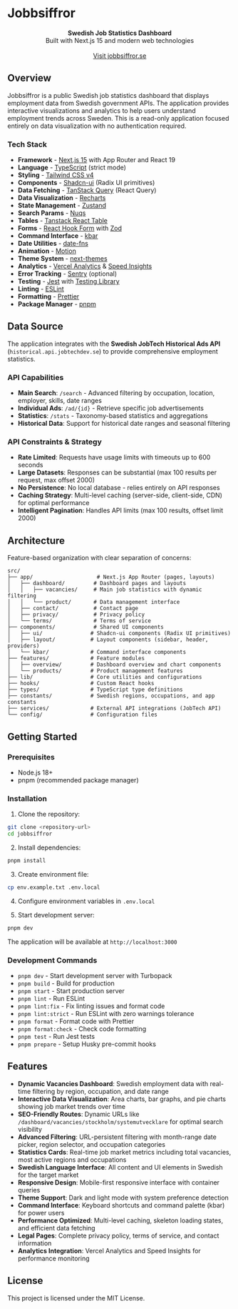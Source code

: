 # Jobbsiffror

<div align="center"><strong>Swedish Job Statistics Dashboard</strong></div>
<div align="center">Built with Next.js 15 and modern web technologies</div>
<br />
<div align="center">
<a href="https://jobbsiffror.se">Visit jobbsiffror.se</a>
</div>

## Overview

Jobbsiffror is a public Swedish job statistics dashboard that displays employment data from Swedish government APIs. The application provides interactive visualizations and analytics to help users understand employment trends across Sweden. This is a read-only application focused entirely on data visualization with no authentication required.

### Tech Stack

- **Framework** - [Next.js 15](https://nextjs.org) with App Router and React 19
- **Language** - [TypeScript](https://www.typescriptlang.org) (strict mode)
- **Styling** - [Tailwind CSS v4](https://tailwindcss.com)
- **Components** - [Shadcn-ui](https://ui.shadcn.com) (Radix UI primitives)
- **Data Fetching** - [TanStack Query](https://tanstack.com/query) (React Query)
- **Data Visualization** - [Recharts](https://recharts.org)
- **State Management** - [Zustand](https://zustand-demo.pmnd.rs)
- **Search Params** - [Nuqs](https://nuqs.47ng.com/)
- **Tables** - [Tanstack React Table](https://tanstack.com/table)
- **Forms** - [React Hook Form](https://react-hook-form.com) with [Zod](https://zod.dev)
- **Command Interface** - [kbar](https://kbar.vercel.app/)
- **Date Utilities** - [date-fns](https://date-fns.org/)
- **Animation** - [Motion](https://motion.dev/)
- **Theme System** - [next-themes](https://github.com/pacocoursey/next-themes)
- **Analytics** - [Vercel Analytics](https://vercel.com/analytics) & [Speed Insights](https://vercel.com/docs/speed-insights)
- **Error Tracking** - [Sentry](https://sentry.io) (optional)
- **Testing** - [Jest](https://jestjs.io/) with [Testing Library](https://testing-library.com/)
- **Linting** - [ESLint](https://eslint.org)
- **Formatting** - [Prettier](https://prettier.io)
- **Package Manager** - [pnpm](https://pnpm.io/)

## Data Source

The application integrates with the **Swedish JobTech Historical Ads API** (`historical.api.jobtechdev.se`) to provide comprehensive employment statistics. 

### API Capabilities
- **Main Search**: `/search` - Advanced filtering by occupation, location, employer, skills, date ranges
- **Individual Ads**: `/ad/{id}` - Retrieve specific job advertisements
- **Statistics**: `/stats` - Taxonomy-based statistics and aggregations
- **Historical Data**: Support for historical date ranges and seasonal filtering

### API Constraints & Strategy
- **Rate Limited**: Requests have usage limits with timeouts up to 600 seconds
- **Large Datasets**: Responses can be substantial (max 100 results per request, max offset 2000)
- **No Persistence**: No local database - relies entirely on API responses
- **Caching Strategy**: Multi-level caching (server-side, client-side, CDN) for optimal performance
- **Intelligent Pagination**: Handles API limits (max 100 results, offset limit 2000)

## Architecture

Feature-based organization with clear separation of concerns:

```plaintext
src/
├── app/                    # Next.js App Router (pages, layouts)
│   ├── dashboard/         # Dashboard pages and layouts
│   │   ├── vacancies/     # Main job statistics with dynamic filtering
│   │   └── product/       # Data management interface
│   ├── contact/           # Contact page
│   ├── privacy/           # Privacy policy
│   └── terms/             # Terms of service
├── components/            # Shared UI components
│   ├── ui/               # Shadcn-ui components (Radix UI primitives)
│   ├── layout/           # Layout components (sidebar, header, providers)
│   └── kbar/             # Command interface components
├── features/             # Feature modules
│   ├── overview/         # Dashboard overview and chart components
│   └── products/         # Product management features
├── lib/                  # Core utilities and configurations
├── hooks/                # Custom React hooks
├── types/                # TypeScript type definitions
├── constants/            # Swedish regions, occupations, and app constants
├── services/             # External API integrations (JobTech API)
└── config/               # Configuration files
```

## Getting Started

### Prerequisites

- Node.js 18+
- pnpm (recommended package manager)

### Installation

1. Clone the repository:

```bash
git clone <repository-url>
cd jobbsiffror
```

2. Install dependencies:

```bash
pnpm install
```

3. Create environment file:

```bash
cp env.example.txt .env.local
```

4. Configure environment variables in `.env.local`

5. Start development server:

```bash
pnpm dev
```

The application will be available at `http://localhost:3000`

### Development Commands

- `pnpm dev` - Start development server with Turbopack
- `pnpm build` - Build for production
- `pnpm start` - Start production server
- `pnpm lint` - Run ESLint
- `pnpm lint:fix` - Fix linting issues and format code
- `pnpm lint:strict` - Run ESLint with zero warnings tolerance
- `pnpm format` - Format code with Prettier
- `pnpm format:check` - Check code formatting
- `pnpm test` - Run Jest tests
- `pnpm prepare` - Setup Husky pre-commit hooks

## Features

- **Dynamic Vacancies Dashboard**: Swedish employment data with real-time filtering by region, occupation, and date range
- **Interactive Data Visualization**: Area charts, bar graphs, and pie charts showing job market trends over time
- **SEO-Friendly Routes**: Dynamic URLs like `/dashboard/vacancies/stockholm/systemutvecklare` for optimal search visibility
- **Advanced Filtering**: URL-persistent filtering with month-range date picker, region selector, and occupation categories
- **Statistics Cards**: Real-time job market metrics including total vacancies, most active regions and occupations
- **Swedish Language Interface**: All content and UI elements in Swedish for the target market
- **Responsive Design**: Mobile-first responsive interface with container queries
- **Theme Support**: Dark and light mode with system preference detection
- **Command Interface**: Keyboard shortcuts and command palette (kbar) for power users
- **Performance Optimized**: Multi-level caching, skeleton loading states, and efficient data fetching
- **Legal Pages**: Complete privacy policy, terms of service, and contact information
- **Analytics Integration**: Vercel Analytics and Speed Insights for performance monitoring

## License

This project is licensed under the MIT License.
